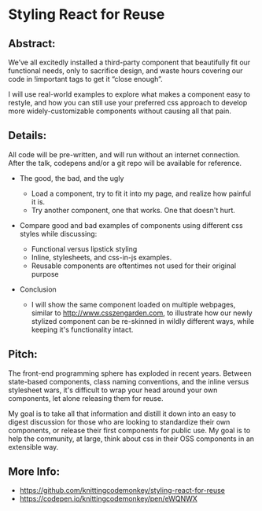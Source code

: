 # Styling React for Reuse

## Abstract:
We’ve all excitedly installed a third-party component that beautifully fit our functional needs, only to sacrifice design, and waste hours covering our code in !important tags to get it “close enough”.

I will use real-world examples to explore what makes a component easy to restyle, and how you can still use your preferred css approach to develop more widely-customizable components without causing all that pain.

## Details:
All code will be pre-written, and will run without an internet connection. After the talk, codepens and/or a git repo 
will be available for reference. 

* The good, the bad, and the ugly
    * Load a component, try to fit it into my page, and realize how painful it is. 
    * Try another component, one that works. One that doesn't hurt. 
    
* Compare good and bad examples of components using different css styles while discussing:
    * Functional versus lipstick styling
    * Inline, stylesheets, and css-in-js examples.
    * Reusable components are oftentimes not used for their original purpose
    
* Conclusion
    * I will show the same component loaded on multiple webpages, similar to http://www.csszengarden.com, to illustrate 
    how our newly stylized component can be re-skinned in wildly different ways, while keeping it's functionality intact.  

## Pitch:
The front-end programming sphere has exploded in recent years. Between state-based components, class naming conventions, and the inline versus stylesheet wars, it's difficult to wrap your head around your own components, let alone releasing them for reuse. 

My goal is to take all that information and distill it down into an easy to digest discussion for those who are looking to standardize their own components, or release their first components for public use. My goal is to help the community, at large, think about css in their OSS components in an extensible way.

## More Info:
* <https://github.com/knittingcodemonkey/styling-react-for-reuse>
* <https://codepen.io/knittingcodemonkey/pen/eWQNWX>

